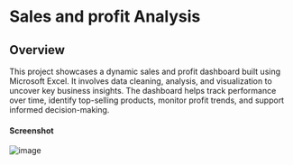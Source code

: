 # Sales and profit Analysis

## Overview
This project showcases a dynamic sales and profit dashboard built using Microsoft Excel. It involves data cleaning, analysis, and visualization to uncover key business insights. The dashboard helps track performance over time, identify top-selling products, monitor profit trends, and support informed decision-making.
 #### Screenshot
 ![image](https://github.com/user-attachments/assets/33e2e45d-2a6a-4fa3-a7b2-94421e07a5c4)


